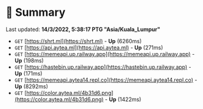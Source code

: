 # 📖 Summary
Last updated: **14/3/2022, 5:38:17 PTG "Asia/Kuala_Lumpur"**

- `GET` [https://shrt.ml](https://shrt.ml) - **Up** (6260ms)
- `GET` [https://api.aytea.ml](https://api.aytea.ml) - **Up** (271ms)
- `GET` [https://memeapi.up.railway.app](https://memeapi.up.railway.app) - **Up** (198ms)
- `GET` [https://hastebin.up.railway.app](https://hastebin.up.railway.app) - **Up** (171ms)
- `GET` [https://memeapi.aytea14.repl.co](https://memeapi.aytea14.repl.co) - **Up** (8292ms)
- `GET` [https://color.aytea.ml/4b31d6.png](https://color.aytea.ml/4b31d6.png) - **Up** (1422ms)
